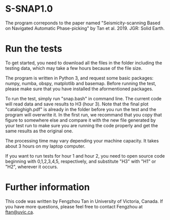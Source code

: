 # S-SNAP1.0

The program correponds to the paper named "Seismicity-scanning Based on Navigated Automatic Phase-picking" by Tan et al. 2019. JGR: Solid Earth. 

# Run the tests

To get started, you need to download all the files in the folder including the testing data, which may take a few hours because of the file size.

The program is written in Python 3, and request some basic packages: numpy, numba, obspy, matplotlib and basemap. Before running the test, please make sure that you have installed the aformentioned packages. 

To run the test, simply run "snap.bash" in command line. The current code will read data and save results to H3 (hour 3). Note that the final plot "cataloghigh.pdf" is already in the folder before you run the test and the program will overwrite it. In the first run, we recommand that you copy that figure to somewhere else and compare it with the new file generated by your test run to make sure you are running the code properly and get the same results as the original one. 

The processing time may vary depending your machine capacity. It takes about 3 hours on my laptop computer. 

If you want to run tests for hour 1 and hour 2, you need to open source code beginning with 0,1,2,3,4,5, respectively, and substitute "H3" with "H1" or "H2", wherever it occurs. 

# Further information

This code was written by Fengzhou Tan in University of Victoria, Canada. If you have more questions, please feel free to contact Fengzhou at ftan@uvic.ca. 
